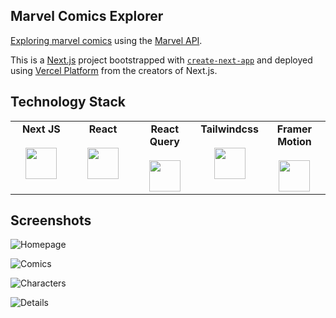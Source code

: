 

## Marvel Comics Explorer

[Exploring marvel comics](https://marvel-comics-explorer.vercel.app/) using the [Marvel API](https://developer.marvel.com/).

This is a [Next.js](https://nextjs.org/) project bootstrapped with [`create-next-app`](https://github.com/vercel/next.js/tree/canary/packages/create-next-app) and deployed using [Vercel Platform](https://vercel.com/new?utm_medium=default-template&filter=next.js&utm_source=create-next-app&utm_campaign=create-next-app-readme) from the creators of Next.js.

## Technology Stack

<table>
  <tbody>
    <tr valign="top">
      <td width="20%" align="center">
        <span> <b>Next JS</b> </span><br><br>
        <img height="50px" src="https://cdn.svgporn.com/logos/nextjs.svg">
      </td>    
      <td width="20%" align="center">
        <span> <b>React</b> </span><br><br>
        <img height="50px" src="https://cdn.svgporn.com/logos/react.svg">
      </td>
      <td width="20%" align="center">
        <span> <b>React Query</b> </span><br><br>
        <img height="50px" src="https://react-query.tanstack.com/_next/static/images/emblem-light-628080660fddb35787ff6c77e97ca43e.svg">
      </td>
       <td width="20%" align="center">
        <span><b> Tailwindcss </b></span><br><br>
        <img height="50px" src="https://cdn.svgporn.com/logos/tailwindcss.svg">
      </td>
      <td width="20%" align="center">
        <span> <b>Framer Motion</b> </span><br><br>
        <img height="50px" src="https://www.tpisoftware.com/tpu/File/html/202009/20200929151429/images/20200926171128.png">
      </td>
    </tr>
  </tbody>
</table>

## Screenshots

![Homepage](https://i.pinimg.com/originals/61/54/2b/61542b3b1e85c64a975d36ec89b0d090.jpg)

![Comics](https://i.pinimg.com/originals/6a/9b/0f/6a9b0fc50e5b4fdaef4385f09bdcbd0d.jpg)

![Characters](https://i.pinimg.com/originals/1c/20/a1/1c20a1e57df2bb97d8f23cc175e8bade.jpg)

![Details](https://i.pinimg.com/originals/67/d9/31/67d93196af840596b9b61d27a1ad9f83.jpg)





